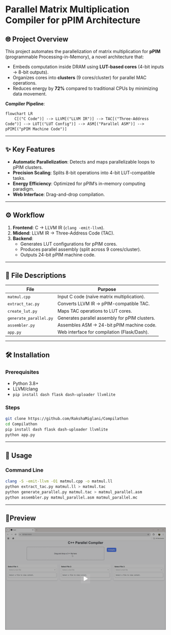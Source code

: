 # **Parallel Matrix Multiplication Compiler for pPIM Architecture**  

## **🌐 Project Overview**  
This project automates the parallelization of matrix multiplication for **pPIM** (programmable Processing-in-Memory), a novel architecture that:  
- Embeds computation inside DRAM using **LUT-based cores** (4-bit inputs → 8-bit outputs).  
- Organizes cores into **clusters** (9 cores/cluster) for parallel MAC operations.  
- Reduces energy by **72%** compared to traditional CPUs by minimizing data movement.  

**Compiler Pipeline**:  
```mermaid
flowchart LR
    C[("C Code")] --> LLVM[("LLVM IR")] --> TAC[("Three-Address Code")] --> LUT[("LUT Config")] --> ASM[("Parallel ASM")] --> pPIM[("pPIM Machine Code")]
```

---

## **✨ Key Features**  
- **Automatic Parallelization**: Detects and maps parallelizable loops to pPIM clusters.  
- **Precision Scaling**: Splits 8-bit operations into 4-bit LUT-compatible tasks.  
- **Energy Efficiency**: Optimized for pPIM’s in-memory computing paradigm.  
- **Web Interface**: Drag-and-drop compilation.  

---

## **⚙️ Workflow**  
1. **Frontend**: C → LLVM IR (`clang -emit-llvm`).  
2. **Midend**: LLVM IR → Three-Address Code (TAC).  
3. **Backend**:  
   - Generates LUT configurations for pPIM cores.  
   - Produces parallel assembly (split across 9 cores/cluster).  
   - Outputs 24-bit pPIM machine code.  

---

## **📂 File Descriptions**  
| File | Purpose |  
|------|---------|  
| `matmul.cpp` | Input C code (naïve matrix multiplication). |  
| `extract_tac.py` | Converts LLVM IR → pPIM-compatible TAC. |  
| `create_lut.py` | Maps TAC operations to LUT cores. |  
| `generate_parallel.py` | Generates parallel assembly for pPIM clusters. |  
| `assembler.py` | Assembles ASM → 24-bit pPIM machine code. |  
| `app.py` | Web interface for compilation (Flask/Dash). |  

---

## **🛠️ Installation**  
### **Prerequisites**  
- Python 3.8+  
- LLVM/clang  
- `pip install dash flask dash-uploader llvmlite`  

### **Steps**  
```bash
git clone https://github.com/RakshaMiglani/Compilathon
cd Compilathon
pip install dash flask dash-uploader llvmlite
python app.py
```

---

## **🚀 Usage**  
### **Command Line**  
```bash
clang -S -emit-llvm -O1 matmul.cpp -o matmul.ll
python extract_tac.py matmul.ll > matmul.tac
python generate_parallel.py matmul.tac > matmul_parallel.asm
python assembler.py matmul_parallel.asm matmul_parallel.mc
```

---

## **🔮Preview** 
[![Video Preview](Video.png)](https://drive.google.com/file/d/1ZPCaUnSXMSeiZKOWxI2h3LZLJdlWi8SQ/view?usp=sharing)
